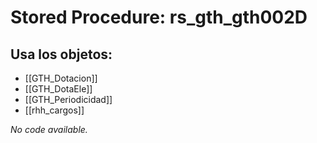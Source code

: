 # Stored Procedure: rs_gth_gth002D

## Usa los objetos:
- [[GTH_Dotacion]]
- [[GTH_DotaEle]]
- [[GTH_Periodicidad]]
- [[rhh_cargos]]

*No code available.*
